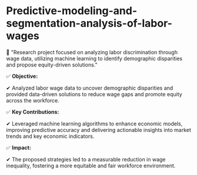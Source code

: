 # Predictive-modeling-and-segmentation-analysis-of-labor-wages

🎯 "Research project focused on analyzing labor discrimination through wage data, utilizing machine learning to identify demographic disparities and propose equity-driven solutions."

✅ **Objective:** 

✔ Analyzed labor wage data to uncover demographic disparities and provided data-driven solutions to reduce wage gaps and promote equity across the workforce.

✅ **Key Contributions:** 

✔ Leveraged machine learning algorithms to enhance economic models, improving predictive accuracy and delivering actionable insights into market trends and key economic indicators.

✅ **Impact:** 

✔ The proposed strategies led to a measurable reduction in wage inequality, fostering a more equitable and fair workforce environment.
